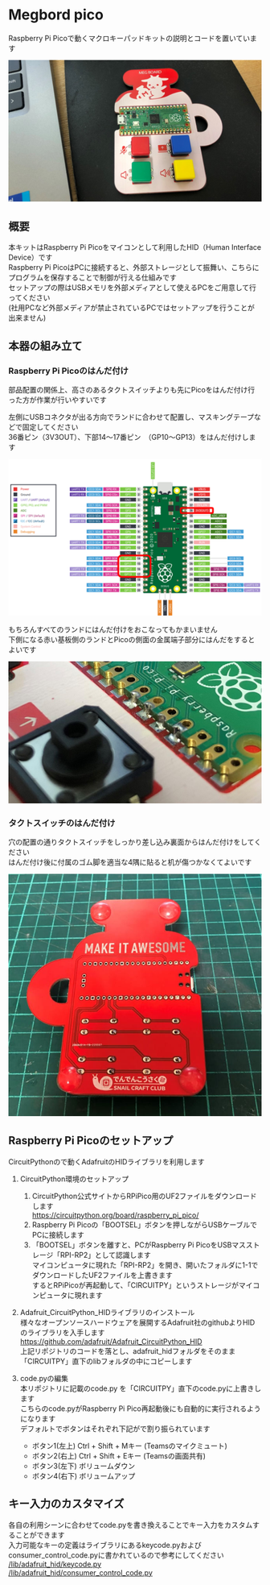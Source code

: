 # Megbord pico
Raspberry Pi Picoで動くマクロキーパッドキットの説明とコードを置いています

![Image Main](/images/megbord_mainpic.jpg)

## 概要
本キットはRaspberry Pi Picoをマイコンとして利用したHID（Human Interface Device）です  
Raspberry Pi PicoはPCに接続すると、外部ストレージとして振舞い、こちらにプログラムを保存することで制御が行える仕組みです  
セットアップの際はUSBメモリを外部メディアとして使えるPCをご用意して行ってください  
(社用PCなど外部メディアが禁止されているPCではセットアップを行うことが出来ません)

## 本器の組み立て
### Raspberry Pi Picoのはんだ付け
部品配置の関係上、高さのあるタクトスイッチよりも先にPicoをはんだ付け行った方が作業が行いやすいです

左側にUSBコネクタが出る方向でランドに合わせて配置し、マスキングテープなどで固定してください  
36番ピン（3V3OUT）、下部14～17番ピン　（GP10～GP13）をはんだ付けします

![Image Handapin](/images/megbord_handapin.png)

もちろんすべてのランドにはんだ付けをおこなってもかまいません  
下側になる赤い基板側のランドとPicoの側面の金属端子部分にはんだをするとよいです

![Image Handapic](/images/megbord_handapic.jpg)

### タクトスイッチのはんだ付け
穴の配置の通りタクトスイッチをしっかり差し込み裏面からはんだ付けをしてください  
はんだ付け後に付属のゴム脚を適当な4隅に貼ると机が傷つかなくてよいです

![Image Back](/images/megbord_back.jpg)

## Raspberry Pi Picoのセットアップ
CircuitPythonので動くAdafruitのHIDライブラリを利用します

1. CircuitPython環境のセットアップ
    1. CircuitPython公式サイトからRPiPico用のUF2ファイルをダウンロードします  
    https://circuitpython.org/board/raspberry_pi_pico/
    2. Raspberry Pi Picoの「BOOTSEL」ボタンを押しながらUSBケーブルでPCに接続します
    3. 「BOOTSEL」ボタンを離すと、PCがRaspberry Pi PicoをUSBマスストレージ「RPI-RP2」として認識します  
    マイコンピュータに現れた「RPI-RP2」を開き、開いたフォルダに1-1でダウンロードしたUF2ファイルを上書きます  
    するとRPiPicoが再起動して、「CIRCUITPY」というストレージがマイコンピュータに現れます
2. Adafruit_CircuitPython_HIDライブラリのインストール  
    様々なオープンソースハードウェアを展開するAdafruit社のgithubよりHIDのライブラリを入手します  
    https://github.com/adafruit/Adafruit_CircuitPython_HID  
    上記リポジトリのコードを落とし、adafruit_hidフォルダをそのまま「CIRCUITPY」直下のlibフォルダの中にコピーします
3. code.pyの編集  
    本リポジトリに記載のcode.py を「CIRCUITPY」直下のcode.pyに上書きします  
    こちらのcode.pyがRaspberry Pi Pico再起動後にも自動的に実行されるようになります  
    デフォルトでボタンはそれぞれ下記がで割り振られています

    + ボタン1(左上) Ctrl + Shift + Mキー (Teamsのマイクミュート)
    + ボタン2(右上) Ctrl + Shift + Eキー (Teamsの画面共有)
    + ボタン3(左下) ボリュームダウン
    + ボタン4(右下) ボリュームアップ

## キー入力のカスタマイズ
各自の利用シーンに合わせてcode.pyを書き換えることでキー入力をカスタムすることができます  
入力可能なキーの定義はライブラリにあるkeycode.pyおよびconsumer_control_code.pyに書かれているので参考にしてください  
[/lib/adafruit_hid/keycode.py](https://github.com/adafruit/Adafruit_CircuitPython_HID/blob/main/adafruit_hid/keycode.py)  
[/lib/adafruit_hid/consumer_control_code.py](https://github.com/adafruit/Adafruit_CircuitPython_HID/blob/main/adafruit_hid/consumer_control_code.py)


